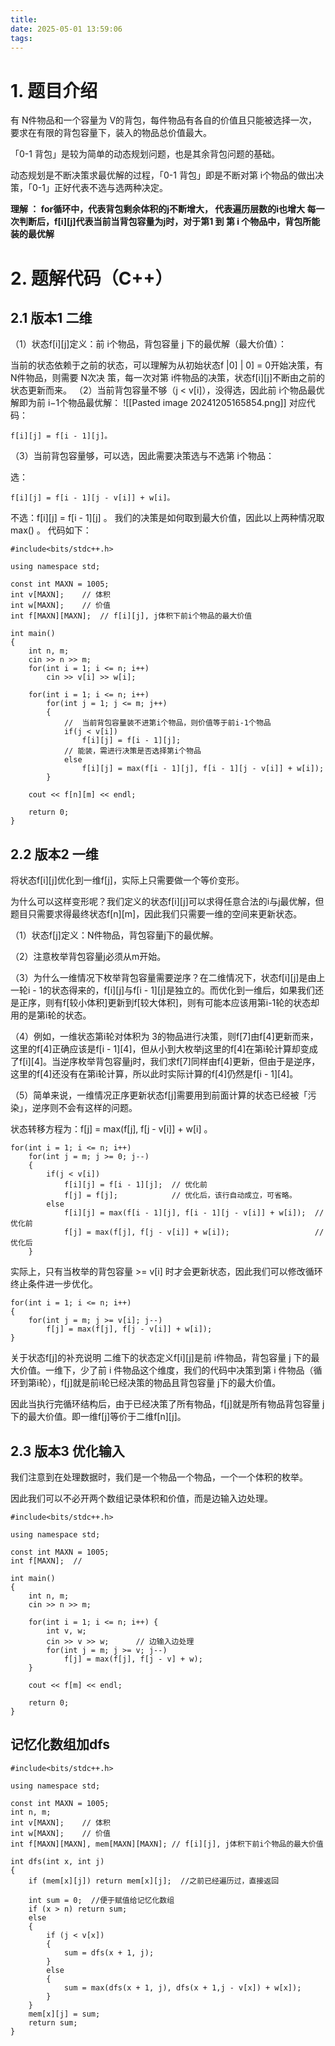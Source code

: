 ```yaml
---
title: 
date: 2025-05-01 13:59:06
tags:
---
```


# 1. 题目介绍
有 N件物品和一个容量为 V的背包，每件物品有各自的价值且只能被选择一次，要求在有限的背包容量下，装入的物品总价值最大。

「0-1 背包」是较为简单的动态规划问题，也是其余背包问题的基础。

动态规划是不断决策求最优解的过程，「0-1 背包」即是不断对第 i个物品的做出决策，「0-1」正好代表不选与选两种决定。

**理解  ： for循环中，代表背包剩余体积的j不断增大， 代表遍历层数的i也增大
每一次判断后，f[i][j]代表当前当背包容量为j时，对于第1 到 第  i 个物品中，背包所能装的最优解**
# 2. 题解代码（C++）
## 2.1 版本1 二维
（1）状态f[i][j]定义：前 i个物品，背包容量 j 下的最优解（最大价值）：

当前的状态依赖于之前的状态，可以理解为从初始状态f |0] | 0] = 0开始决策，有 N件物品，则需要 N次决 策，每一次对第 i件物品的决策，状态f[i][j]不断由之前的状态更新而来。
（2）当前背包容量不够（j < v[i]），没得选，因此前 i个物品最优解即为前 i−1个物品最优解：
![[Pasted image 20241205165854.png]]
对应代码：
~~~
f[i][j] = f[i - 1][j]。
~~~
（3）当前背包容量够，可以选，因此需要决策选与不选第 i个物品：

选：
~~~
f[i][j] = f[i - 1][j - v[i]] + w[i]。
~~~
不选：f[i][j] = f[i - 1][j] 。
我们的决策是如何取到最大价值，因此以上两种情况取 max() 。
代码如下：
~~~
#include<bits/stdc++.h>

using namespace std;

const int MAXN = 1005;
int v[MAXN];    // 体积
int w[MAXN];    // 价值 
int f[MAXN][MAXN];  // f[i][j], j体积下前i个物品的最大价值 

int main() 
{
    int n, m;   
    cin >> n >> m;
    for(int i = 1; i <= n; i++) 
        cin >> v[i] >> w[i];

    for(int i = 1; i <= n; i++) 
        for(int j = 1; j <= m; j++)
        {
            //  当前背包容量装不进第i个物品，则价值等于前i-1个物品
            if(j < v[i]) 
                f[i][j] = f[i - 1][j];
            // 能装，需进行决策是否选择第i个物品
            else    
                f[i][j] = max(f[i - 1][j], f[i - 1][j - v[i]] + w[i]);
        }           

    cout << f[n][m] << endl;

    return 0;
}
~~~
## 2.2 版本2 一维
将状态f[i][j]优化到一维f[j]，实际上只需要做一个等价变形。

为什么可以这样变形呢？我们定义的状态f[i][j]可以求得任意合法的i与j最优解，但题目只需要求得最终状态f[n][m]，因此我们只需要一维的空间来更新状态。

（1）状态f[j]定义：N件物品，背包容量j下的最优解。

（2）注意枚举背包容量j必须从m开始。

（3）为什么一维情况下枚举背包容量需要逆序？在二维情况下，状态f[i][j]是由上一轮i - 1的状态得来的，f[i][j]与f[i - 1][j]是独立的。而优化到一维后，如果我们还是正序，则有f[较小体积]更新到f[较大体积]，则有可能本应该用第i-1轮的状态却用的是第i轮的状态。

（4）例如，一维状态第i轮对体积为 3的物品进行决策，则f[7]由f[4]更新而来，这里的f[4]正确应该是f[i - 1][4]，但从小到大枚举j这里的f[4]在第i轮计算却变成了f[i][4]。当逆序枚举背包容量j时，我们求f[7]同样由f[4]更新，但由于是逆序，这里的f[4]还没有在第i轮计算，所以此时实际计算的f[4]仍然是f[i - 1][4]。

（5）简单来说，一维情况正序更新状态f[j]需要用到前面计算的状态已经被「污染」，逆序则不会有这样的问题。

状态转移方程为：f[j] = max(f[j], f[j - v[i]] + w[i] 。
~~~
for(int i = 1; i <= n; i++) 
    for(int j = m; j >= 0; j--)
    {
        if(j < v[i]) 
            f[i][j] = f[i - 1][j];  // 优化前
            f[j] = f[j];            // 优化后，该行自动成立，可省略。
        else    
            f[i][j] = max(f[i - 1][j], f[i - 1][j - v[i]] + w[i]);  // 优化前
            f[j] = max(f[j], f[j - v[i]] + w[i]);                   // 优化后
    }   
~~~ 
实际上，只有当枚举的背包容量 >= v[i] 时才会更新状态，因此我们可以修改循环终止条件进一步优化。
~~~
for(int i = 1; i <= n; i++)
{
    for(int j = m; j >= v[i]; j--)  
        f[j] = max(f[j], f[j - v[i]] + w[i]);
} 
~~~
关于状态f[j]的补充说明
二维下的状态定义f[i][j]是前 i件物品，背包容量 j 下的最大价值。一维下，少了前 i 件物品这个维度，我们的代码中决策到第 i 件物品（循环到第i轮），f[j]就是前i轮已经决策的物品且背包容量 j下的最大价值。

因此当执行完循环结构后，由于已经决策了所有物品，f[j]就是所有物品背包容量 j 下的最大价值。即一维f[j]等价于二维f[n][j]。

## 2.3 版本3 优化输入
我们注意到在处理数据时，我们是一个物品一个物品，一个一个体积的枚举。

因此我们可以不必开两个数组记录体积和价值，而是边输入边处理。
~~~
#include<bits/stdc++.h>

using namespace std;

const int MAXN = 1005;
int f[MAXN];  // 

int main() 
{
    int n, m;   
    cin >> n >> m;

    for(int i = 1; i <= n; i++) {
        int v, w;
        cin >> v >> w;      // 边输入边处理
        for(int j = m; j >= v; j--)
            f[j] = max(f[j], f[j - v] + w);
    }

    cout << f[m] << endl;

    return 0;
}
~~~
## 记忆化数组加dfs
~~~
#include<bits/stdc++.h>  
  
using namespace std;  
  
const int MAXN = 1005;  
int n, m;  
int v[MAXN];    // 体积  
int w[MAXN];    // 价值  
int f[MAXN][MAXN], mem[MAXN][MAXN]; // f[i][j], j体积下前i个物品的最大价值  
  
int dfs(int x, int j)  
{  
    if (mem[x][j]) return mem[x][j];  //之前已经遍历过，直接返回
  
    int sum = 0;  //便于赋值给记忆化数组
    if (x > n) return sum;  
    else  
    {  
        if (j < v[x])  
        {  
            sum = dfs(x + 1, j);  
        }  
        else  
        {  
            sum = max(dfs(x + 1, j), dfs(x + 1,j - v[x]) + w[x]);  
        }  
    }  
    mem[x][j] = sum;  
    return sum;  
}
~~~